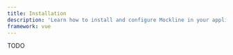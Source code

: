 ```yaml
---
title: Installation
description: 'Learn how to install and configure Mockline in your application.'
framework: vue
---
```


TODO
